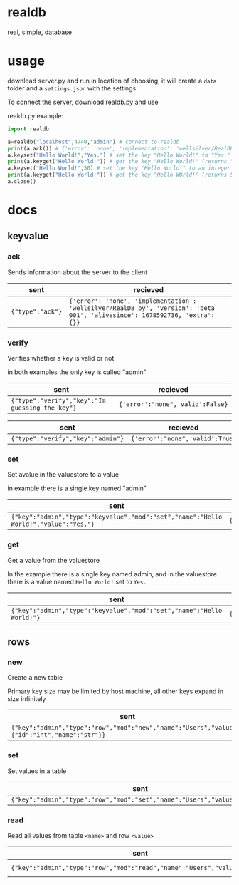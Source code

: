# realdb
real, simple, database

# usage

download server.py and run in location of choosing, it will create a ``data`` folder and a ``settings.json`` with the settings

To connect the server, download realdb.py and use

realdb.py example:

```python
import realdb

a=realdb("localhost",4740,"admin") # connect to realdb
print(a.ack()) # {'error': 'none', 'implementation': 'wellsilver/RealDB py', 'version': 'beta 001', 'alivesince': 1678592736, 'extra': {}}
a.keyset("Hello World!","Yes.") # set the key "Hello World!" to "Yes."
print(a.keyget("Hello World!")) # get the key "Hello World!" (returns "Yes.":str)
a.keyset("Hello World!",50) # set the key "Hello World!" to an integer 50
print(a.keyget("Hello World!")) # get the key "Hello WOrld!" (returns 50:int)
a.close()
```

# docs

## keyvalue

### ack

Sends information about the server to the client

| sent | recieved |
| ---- | -------- |
| ``{"type":"ack"}`` | ``{'error': 'none', 'implementation': 'wellsilver/RealDB py', 'version': 'beta 001', 'alivesince': 1678592736, 'extra': {}}`` |

### verify

Verifies whether a key is valid or not

in both examples the only key is called "admin"

| sent | recieved |
| ---- | -------- |
| ``{"type":"verify","key":"Im guessing the key"}`` | ``{'error':"none",'valid':False}`` |

| sent | recieved |
| ---- | -------- |
| ``{"type":"verify","key":"admin"}`` | ``{'error':"none",'valid':True}`` |

### set

Set avalue in the valuestore to a value

in example there is a single key named "admin"

| sent | recieved |
| ---- | -------- |
| ``{"key":"admin","type":"keyvalue","mod":"set","name":"Hello World!","value":"Yes."}`` | ``{"error":"none"}`` |

### get

Get a value from the valuestore

In the example there is a single key named admin, and in the valuestore there is a value named ``Hello World!`` set to ``Yes.``

| sent | recieved |
| ---- | -------- |
| ``{"key":"admin","type":"keyvalue","mod":"set","name":"Hello World!"}`` | ``{"error":"none","value":"Yes."}`` |

## rows

### new

Create a new table

Primary key size may be limited by host machine, all other keys expand in size infinitely

| sent | recieved |
| ---- | -------- |
| ``{"key":"admin","type":"row","mod":"new","name":"Users","values":{"id":"int","name":"str"}}`` | ``{"error":"none"}`` |

### set

Set values in a table


| sent | recieved |
| ---- | -------- |
| ``{"key":"admin","type":"row","mod":"set","name":"Users","values":values}`` | ``{"error":"none"}`` |

### read

Read all values from table ``<name>`` and row ``<value>``

| sent | recieved |
| ---- | -------- |
| ``{"key":"admin","type":"row","mod":"read","name":"Users","value":"5005"}`` | ``{"error":"none","data":{}}`` |
